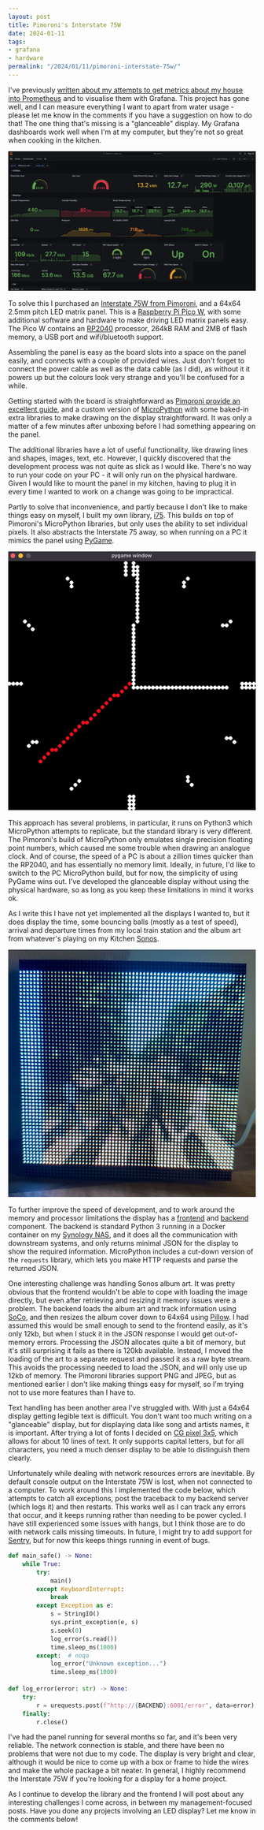 ```yaml
---
layout: post
title: Pimoroni's Interstate 75W
date: 2024-01-11
tags: 
- grafana
- hardware
permalink: "/2024/01/11/pimoroni-interstate-75w/"
---
```

I've previously [written about my attempts to get metrics about my house into Prometheus](/2020/10/14/house-measurements/)
and to visualise them with Grafana. This project has gone well, and I can measure
everything I want to apart from water usage - please let me know in the comments if you
have a suggestion on how to do that! The one thing that's missing is a "glanceable"
display. My Grafana dashboards work well when I'm at my computer, but they're not so great
when cooking in the kitchen.

<!--more-->

![Grafana Dashboard](/assets/202401_grafana.png)

To solve this I purchased an [Interstate 75W from Pimoroni](https://shop.pimoroni.com/products/interstate-75?variant=39443584417875),
and a 64x64 2.5mm pitch LED matrix panel.  This is a [Raspberry Pi Pico W](https://www.raspberrypi.com/documentation/microcontrollers/raspberry-pi-pico.html),
with some additional software and hardware to make driving LED matrix panels easy. The Pico W
contains an [RP2040](https://www.raspberrypi.com/products/rp2040/specifications/) processor,
264kB RAM and 2MB of flash memory, a USB port and wifi/bluetooth support.

Assembling the panel is easy as the board slots into a space on the panel easily, and connects
with a couple of provided wires. Just don't forget to connect the power cable as well as the
data cable (as I did), as without it it powers up but the colours look very strange and you'll be confused
for a while.

Getting started with the board is straightforward as [Pimoroni provide an excellent guide](https://learn.pimoroni.com/article/getting-started-with-interstate-75),
and a custom version of [MicroPython](https://micropython.org/) with some baked-in
extra libraries to make drawing on the display straightforward. It was only a matter of a few
minutes after unboxing before I had something appearing on the panel.

The additional libraries have a lot of useful functionality, like drawing lines and shapes,
images, text, etc. However, I quickly discovered that the development process was not quite
as slick as I would like. There's no way to run your code on your PC - it will only run on
the physical hardware. Given I would like to mount the panel in my kitchen, having to plug
it in every time I wanted to work on a change was going to be impractical.

Partly to solve that inconvenience, and partly because I don't like to make things easy on myself,
I built my own library, [i75](https://github.com/andrewjw/i75). This builds on top of
Pimoroni's MicroPython libraries, but only uses the ability to set individual pixels. It also
abstracts the Interstate 75 away, so when running on a PC it mimics the panel using
[PyGame](https://www.pygame.org/).

![Emulated Interstate 75W Display](/assets/i75_emulated_display.png)

This approach has several problems, in particular, it runs on Python3 which MicroPython attempts
to replicate, but the standard library is very different. The Pimoroni's build of MicroPython only
emulates single precision floating point numbers, which caused me some trouble when drawing an
analogue clock. And of course, the speed of a PC is about a zillion times quicker than the RP2040,
and has essentially no memory limit. Ideally, in future, I'd like to switch to the PC MicroPython build,
but for now, the simplicity of using PyGame wins out. I've developed the glanceable display
without using the physical hardware, so as long as you keep these limitations in mind it works
ok.

As I write this I have not yet implemented all the displays I wanted to, but it does display the time,
some bouncing balls (mostly as a test of speed), arrival and departure times from my local train
station and the album art from whatever's playing on my Kitchen [Sonos](https://www.sonos.com/).

![Album Art From Sonos](/assets/i75_albumart.jpg)

To further improve the speed of development, and to work around the memory and processor limitations
the display has a [frontend](https://github.com/andrewjw/smartdisplay-frontend) and
[backend](https://github.com/andrewjw/smartdisplay-backend) component. The backend is standard Python 3
running in a Docker container on my [Synology NAS](https://www.synology.com/), and it does all the
communication with downstream systems, and only returns minimal JSON for the display to show
the required information. MicroPython includes a cut-down version of the `requests` library, which lets
you make HTTP requests and parse the returned JSON.

One interesting challenge was handling Sonos album art. It was pretty obvious that the frontend wouldn't
be able to cope with loading the image directly, but even after retrieving and resizing it memory issues
were a problem. The backend loads the album art and track information using
[SoCo](https://github.com/SoCo/SoCo), and then resizes the album cover down to 64x64 using [Pillow](https://python-pillow.org/).
I had assumed this would be small enough to send to the frontend easily, as it's only 12kb, but when I stuck
it in the JSON response I would get out-of-memory errors. Processing the JSON allocates quite
a bit of memory, but it's still surprising it fails as there is 120kb available. Instead, I moved the loading
of the art to a separate request and passed it as a raw byte stream. This avoids the processing needed to
load the JSON, and will only use up 12kb of memory. The Pimoroni libraries support PNG and JPEG,
but as mentioned earlier I don't like making things easy for myself, so I'm trying not to use more features
than I have to.

Text handling has been another area I've struggled with. With just a 64x64 display getting legible text is difficult.
You don't want too much writing on a "glanceable" display, but for displaying data like song and artists names, it
is important. After trying a lot of fonts I decided on [CG pixel 3x5](https://fontstruct.com/fontstructions/show/1404325/cg-pixel-4x5-2),
which allows for about 10 lines of text. It only supports capital letters, but for all characters, you need a much
denser display to be able to distinguish them clearly.

Unfortunately while dealing with network resources errors are inevitable. By default console output on the Interstate
75W is lost, when not connected to a computer. To work around this I implemented the code below, which attempts to
catch all exceptions, post the traceback to my backend server (which logs it) and then restarts. This works well as I
can track any errors that occur, and it keeps running rather than needing to be power cycled. I have still experienced
some issues with hangs, but I think those are to do with network calls missing timeouts. In future, I might try to
add support for [Sentry](https://sentry.io/), but for now this keeps things running in event of bugs.

```python
def main_safe() -> None:
    while True:
        try:
            main()
        except KeyboardInterrupt:
            break
        except Exception as e:
            s = StringIO()
            sys.print_exception(e, s)
            s.seek(0)
            log_error(s.read())
            time.sleep_ms(1000)
        except:  # noqa
            log_error("Unknown exception...")
            time.sleep_ms(1000)

def log_error(error: str) -> None:
    try:
        r = urequests.post(f"http://{BACKEND}:6001/error", data=error)
    finally:
        r.close()
```

I've had the panel running for several months so far, and it's been very reliable. The network connection is stable,
and there have been no problems that were not due to my code. The display is very bright and clear, although it would be nice
to come up with a box or frame to hide the wires and make the whole package a bit neater. In general, I highly
recommend the Interstate 75W if you're looking for a display for a home project.

As I continue to develop the library and the frontend I will post about any interesting challenges I come across,
in between my management-focused posts. Have you done any projects involving an LED display? Let me know in the
comments below!
